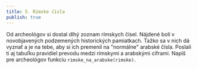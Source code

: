 ```yaml
---
title: 5. Rímske čísla
publish: true
---
```


Od archeológov si dostal dlhý zoznam rímskych čísel. Nájdené boli v novobjavených podzemených historických pamiatkach. Tažko sa v nich dá vyznať a je na tebe, aby si ich premenil na "normálne" arabské čísla. Poslali ti aj tabuľku pravidiel prevodu medzi rímskymi a arabskými ciframi. Napíš pre archeológov funkciu `rimske_na_arabske(rimske)`.
